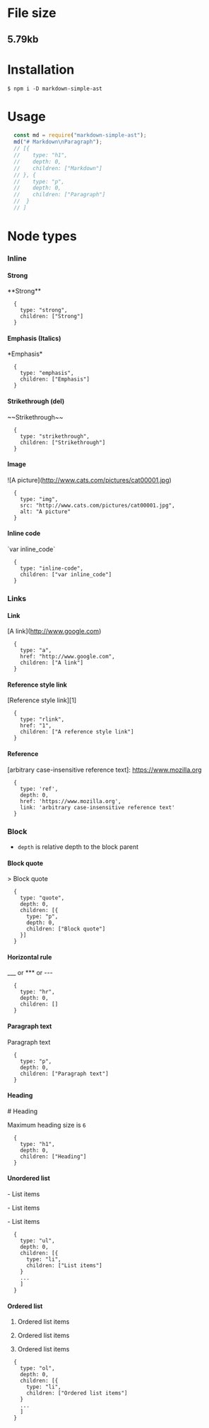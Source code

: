 # File size
## 5.79kb

# Installation
```
$ npm i -D markdown-simple-ast
```

# Usage
```javascript
  const md = require("markdown-simple-ast");
  md("# Markdown\nParagraph");
  // [{
  //    type: "h1",
  //    depth: 0,
  //    children: ["Markdown"]
  // }, {
  //    type: "p",
  //    depth: 0,
  //    children: ["Paragraph"]
  //  }
  // ]
```

# Node types
### Inline

#### Strong
\*\*Strong\*\*
```
  {
    type: "strong",
    children: ["Strong"]
  }
```

#### Emphasis (Italics)
\*Emphasis\*
```
  {
    type: "emphasis",
    children: ["Emphasis"]
  }
```

#### Strikethrough (del)
\~\~Strikethrough\~\~
```
  {
    type: "strikethrough",
    children: ["Strikethrough"]
  }
```

#### Image
\!\[A picture](http://www.cats.com/pictures/cat00001.jpg)
```
  {
    type: "img",
    src: "http://www.cats.com/pictures/cat00001.jpg",
    alt: "A picture"
  }
```

#### Inline code
\`var inline_code`
```
  {
    type: "inline-code",
    children: ["var inline_code"]
  }
```

### Links

#### Link
\[A link](http://www.google.com)
```
  {
    type: "a",
    href: "http://www.google.com",
    children: ["A link"]
  }
```

#### Reference style link
\[Reference style link][1]
```
  {
    type: "rlink",
    href: "1",
    children: ["A reference style link"]
  }
```

#### Reference
\[arbitrary case-insensitive reference text]: https://www.mozilla.org
```
  {
    type: 'ref',
    depth: 0,
    href: 'https://www.mozilla.org',
    link: 'arbitrary case-insensitive reference text'
  }
```

### Block

- `depth` is relative depth to the block parent

#### Block quote
\> Block quote
```
  {
    type: "quote",
    depth: 0,
    children: [{
      type: "p",
      depth: 0,
      children: ["Block quote"]
    }]
  }
```

#### Horizontal rule
\_\_\_ or \*\*\* or \-\-\-
```
  {
    type: "hr",
    depth: 0,
    children: []
  }
```

#### Paragraph text
Paragraph text
```
  {
    type: "p",
    depth: 0,
    children: ["Paragraph text"]
  }
```

#### Heading
\# Heading

Maximum heading size is `6`

```
  {
    type: "h1",
    depth: 0,
    children: ["Heading"]
  }
```

#### Unordered list
\- List items

\- List items

\- List items

```
  {
    type: "ul",
    depth: 0,
    children: [{
      type: "li",
      children: ["List items"]
    }
    ...
    ]
  }
```

#### Ordered list
1. Ordered list items

2. Ordered list items

3. Ordered list items

```
  {
    type: "ol",
    depth: 0,
    children: [{
      type: "li",
      children: ["Ordered list items"]
    }
    ...
    ]
  }
```
